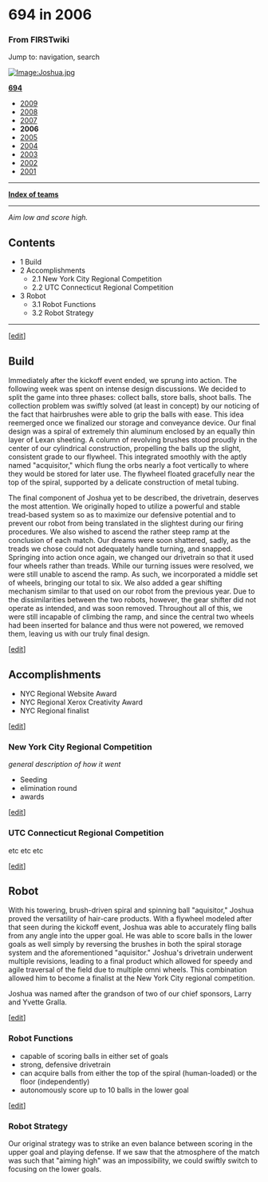 # 694 in 2006

### From FIRSTwiki

Jump to: navigation, search

[![Image:Joshua.jpg](/media/4/47/Joshua.jpg)](/index.php/Image:Joshua.jpg
"Image:Joshua.jpg" )

**[694](/index.php/694 "694" )**

  * [2009](/index.php/694_in_2009 "694 in 2009" )
  * [2008](/index.php/694_in_2008 "694 in 2008" )
  * [2007](/index.php/694_in_2007 "694 in 2007" )
  * **2006**
  * [2005](/index.php/694_in_2005 "694 in 2005" )
  * [2004](/index.php/694_in_2004 "694 in 2004" )
  * [2003](/index.php/694_in_2003 "694 in 2003" )
  * [2002](/index.php/694_in_2002 "694 in 2002" )
  * [2001](/index.php/694_in_2001 "694 in 2001" )

* * *

**[Index of teams](/index.php/Index_of_teams "Index of teams" )**  
  
---  
  
_Aim low and score high._

## Contents

  * 1 Build
  * 2 Accomplishments
    * 2.1 New York City Regional Competition
    * 2.2 UTC Connecticut Regional Competition
  * 3 Robot
    * 3.1 Robot Functions
    * 3.2 Robot Strategy  
---  
  
[[edit](/index.php?title=694_in_2006&action=edit&section=1 "Edit section:
Build" )]

## Build

Immediately after the kickoff event ended, we sprung into action. The
following week was spent on intense design discussions. We decided to split
the game into three phases: collect balls, store balls, shoot balls. The
collection problem was swiftly solved (at least in concept) by our noticing of
the fact that hairbrushes were able to grip the balls with ease. This idea
reemerged once we finalized our storage and conveyance device. Our final
design was a spiral of extremely thin aluminum enclosed by an equally thin
layer of Lexan sheeting. A column of revolving brushes stood proudly in the
center of our cylindrical construction, propelling the balls up the slight,
consistent grade to our flywheel. This integrated smoothly with the aptly
named "acquisitor," which flung the orbs nearly a foot vertically to where
they would be stored for later use. The flywheel floated gracefully near the
top of the spiral, supported by a delicate construction of metal tubing.

The final component of Joshua yet to be described, the drivetrain, deserves
the most attention. We originally hoped to utilize a powerful and stable
tread-based system so as to maximize our defensive potential and to prevent
our robot from being translated in the slightest during our firing procedures.
We also wished to ascend the rather steep ramp at the conclusion of each
match. Our dreams were soon shattered, sadly, as the treads we chose could not
adequately handle turning, and snapped. Springing into action once again, we
changed our drivetrain so that it used four wheels rather than treads. While
our turning issues were resolved, we were still unable to ascend the ramp. As
such, we incorporated a middle set of wheels, bringing our total to six. We
also added a gear shifting mechanism similar to that used on our robot from
the previous year. Due to the dissimilarities between the two robots, however,
the gear shifter did not operate as intended, and was soon removed. Throughout
all of this, we were still incapable of climbing the ramp, and since the
central two wheels had been inserted for balance and thus were not powered, we
removed them, leaving us with our truly final design.

[[edit](/index.php?title=694_in_2006&action=edit&section=2 "Edit section:
Accomplishments" )]

## Accomplishments

  * NYC Regional Website Award 
  * NYC Regional Xerox Creativity Award 
  * NYC Regional finalist 

[[edit](/index.php?title=694_in_2006&action=edit&section=3 "Edit section: New
York City Regional Competition" )]

### New York City Regional Competition

_general description of how it went_

  * Seeding 
  * elimination round 
  * awards 

[[edit](/index.php?title=694_in_2006&action=edit&section=4 "Edit section: UTC
Connecticut Regional Competition" )]

### UTC Connecticut Regional Competition

etc etc etc

[[edit](/index.php?title=694_in_2006&action=edit&section=5 "Edit section:
Robot" )]

## Robot

With his towering, brush-driven spiral and spinning ball "aquisitor," Joshua
proved the versatility of hair-care products. With a flywheel modeled after
that seen during the kickoff event, Joshua was able to accurately fling balls
from any angle into the upper goal. He was able to score balls in the lower
goals as well simply by reversing the brushes in both the spiral storage
system and the aforementioned "aquisitor." Joshua's drivetrain underwent
multiple revisions, leading to a final product which allowed for speedy and
agile traversal of the field due to multiple omni wheels. This combination
allowed him to become a finalist at the New York City regional competition.

Joshua was named after the grandson of two of our chief sponsors, Larry and
Yvette Gralla.

[[edit](/index.php?title=694_in_2006&action=edit&section=6 "Edit section:
Robot Functions" )]

### Robot Functions

  * capable of scoring balls in either set of goals 
  * strong, defensive drivetrain 
  * can acquire balls from either the top of the spiral (human-loaded) or the floor (independently) 
  * autonomously score up to 10 balls in the lower goal 

[[edit](/index.php?title=694_in_2006&action=edit&section=7 "Edit section:
Robot Strategy" )]

### Robot Strategy

Our original strategy was to strike an even balance between scoring in the
upper goal and playing defense. If we saw that the atmosphere of the match was
such that "aiming high" was an impossibility, we could swiftly switch to
focusing on the lower goals.

